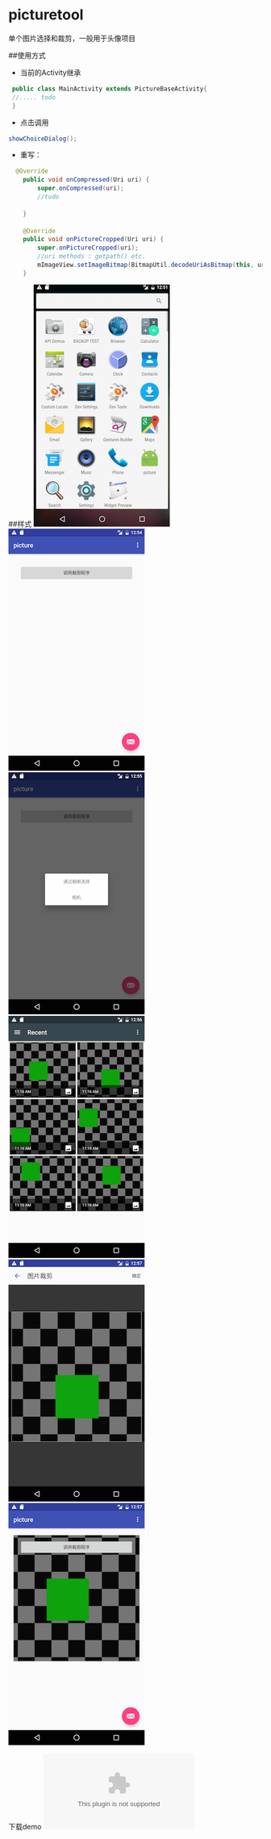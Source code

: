 # picturetool
单个图片选择和裁剪，一般用于头像项目

##使用方式

* 当前的Activity继承 
```java
 public class MainActivity extends PictureBaseActivity{
 //..... todo
 }
```
* 点击调用 
```java
showChoiceDialog();
```
* 重写：
``` java
  @Override
    public void onCompressed(Uri uri) {
        super.onCompressed(uri);
        //tudo

    }

    @Override
    public void onPictureCropped(Uri uri) {
        super.onPictureCropped(uri);
        //uri methods : getpath() etc.
        mImageView.setImageBitmap(BitmapUtil.decodeUriAsBitmap(this, uri));
    }
```
##样式
![图片](snapt/device-2015-11-23-144845.png)
![图片](snapt/device-2015-11-23-145056.png)
![图片](snapt/device-2015-11-23-145230.png)
![图片](snapt/device-2015-11-23-145309.png)
![图片](snapt/device-2015-11-23-145433.png)
![图片](snapt/device-2015-11-23-145401.png)

下载demo
![demo-apk](snapt/demo.apk)



